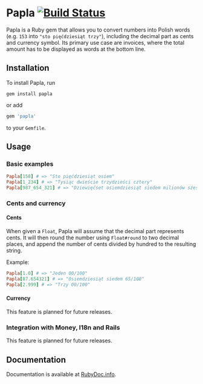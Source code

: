 # Papla [![Build Status](https://secure.travis-ci.org/exviva/papla.png)](http://travis-ci.org/exviva/papla)

Papla is a Ruby gem that allows you to convert numbers into Polish words (e.g. `153` into `"sto pięćdziesiąt trzy"`), including the decimal part as cents and currency symbol. Its primary use case are invoices, where the total amount has to be displayed as words at the bottom line.

## Installation

To install Papla, run

    gem install papla

or add

```ruby
gem 'papla'
```

to your `Gemfile`.

## Usage

### Basic examples

```ruby
Papla[158] # => "Sto pięćdziesiąt osiem"
Papla[1_234] # => "Tysiąc dwieście trzydzieści cztery"
Papla[987_654_321] # => "Dziewięćset osiemdziesiąt siedem milionów sześćset pięćdziesiąt cztery tysiące trzysta dwadzieścia jeden"
```

### Cents and currency

#### Cents

When given a `Float`, Papla will assume that the decimal part represents cents.
It will then round the number using `Float#round` to two decimal places,
and append the number of cents divided by hundred to the resulting string.

Example:

```ruby
Papla[1.0] # => "Jeden 00/100"
Papla[87.654321] # => "Osiemdziesiąt siedem 65/100"
Papla[2.999] # => "Trzy 00/100"
```

#### Currency

This feature is planned for future releases.

### Integration with Money, I18n and Rails

This feature is planned for future releases.

## Documentation

Documentation is available at [RubyDoc.info](http://rubydoc.info/github/exviva/papla/master/frames).
